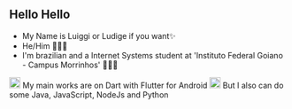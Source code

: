 
## Hello Hello
- My Name is Luiggi or Ludige if you want✨
- He/Him 👨🏻‍💻
- I'm brazilian and a Internet Systems student at 'Instituto Federal Goiano - Campus Morrinhos' 🙋🏻‍♂️

<img loading="lazy" src="https://cdn.jsdelivr.net/gh/devicons/devicon/icons/flutter/flutter-original.svg" width="20" height="20"/> My main works are on Dart with Flutter for Android <img loading="lazy" src="https://cdn.jsdelivr.net/gh/devicons/devicon/icons/android/android-original-wordmark.svg" width="20" height="20"/>
But I also can do some Java, JavaScript, NodeJs and Python
<!--
**Ludige/ludige** is a ✨ _special_ ✨ repository because its `README.md` (this file) appears on your GitHub profile.

Here are some ideas to get you started:

- 🔭 I’m currently working on ...
- 🌱 I’m currently learning ...
- 👯 I’m looking to collaborate on ...
- 🤔 I’m looking for help with ...
- 💬 Ask me about ...
- 📫 How to reach me: ...
- 😄 Pronouns: ...
- ⚡ Fun fact: ...
-->
